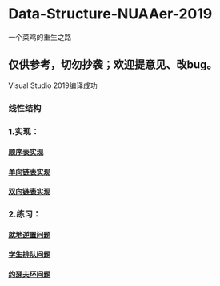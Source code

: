 # Data-Structure-NUAAer-2019
一个菜鸡的重生之路
## 仅供参考，切勿抄袭；欢迎提意见、改bug。
Visual Studio 2019编译成功
### 线性结构
### 1.实现：
#### [顺序表实现](https://github.com/StevenFinch/Data-Structure-NUAAer-2019/blob/master/SequenceList/SequenceList.cpp)
#### [单向链表实现](https://github.com/StevenFinch/Data-Structure-NUAAer-2019/blob/master/LinkList/LinkList.cpp)
#### [双向链表实现](https://github.com/StevenFinch/Data-Structure-NUAAer-2019/blob/master/线性表/双向链表实现/双向链表实现.cpp)
### 2.练习：
#### [就地逆置问题](https://github.com/StevenFinch/Data-Structure-NUAAer-2019/tree/master/线性表/线性表练习题/就地逆置问题)
#### [学生排队问题](https://github.com/StevenFinch/Data-Structure-NUAAer-2019/tree/master/线性表/线性表练习题/学生排队问题)
#### [约瑟夫环问题](https://github.com/StevenFinch/Data-Structure-NUAAer-2019/tree/master/线性表/线性表练习题/约瑟夫环问题)
